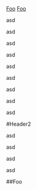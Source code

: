 [Foo](#foo)
[Foo](##foo)

asd

asd

asd

asd

asd

asd

asd

asd

asd

#Header2

asd

asd

asd

asd


##Foo
